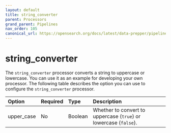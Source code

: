 ```yaml
---
layout: default
title: string_converter
parent: Processors
grand_parent: Pipelines
nav_order: 105
canonical_url: https://opensearch.org/docs/latest/data-prepper/pipelines/configuration/processors/string-converter/
---
```


# string_converter


The `string_converter` processor converts a string to uppercase or lowercase. You can use it as an example for developing your own processor. The following table describes the option you can use to configure the `string_converter` processor.

Option | Required | Type | Description
:--- | :--- | :--- | :---
upper_case | No | Boolean | Whether to convert to uppercase (`true`) or lowercase (`false`).

<!---## Configuration

Content will be added to this section.

## Metrics

Content will be added to this section.--->